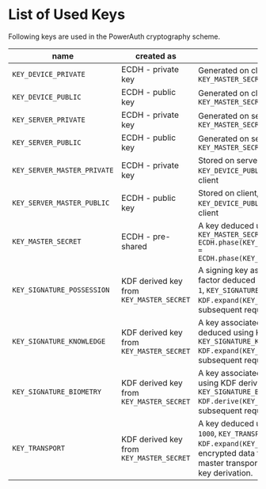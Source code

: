 # List of Used Keys

Following keys are used in the PowerAuth cryptography scheme.

| name | created as | purpose |
|---|---|---|
| `KEY_DEVICE_PRIVATE` | ECDH - private key | Generated on client to allow construction of `KEY_MASTER_SECRET` |
| `KEY_DEVICE_PUBLIC`  | ECDH - public key  | Generated on client to allow construction of `KEY_MASTER_SECRET` |
| `KEY_SERVER_PRIVATE` | ECDH - private key | Generated on server to allow construction of `KEY_MASTER_SECRET` |
| `KEY_SERVER_PUBLIC`  | ECDH - public key  | Generated on server to allow construction of `KEY_MASTER_SECRET` |
| `KEY_SERVER_MASTER_PRIVATE` | ECDH - private key | Stored on server, used to assure authenticity of `KEY_DEVICE_PUBLIC` while transferring from server to client |
| `KEY_SERVER_MASTER_PUBLIC`  | ECDH - public key  | Stored on client, used to assure authenticity of `KEY_DEVICE_PUBLIC` while transferring from server to client |
| `KEY_MASTER_SECRET`         | ECDH - pre-shared  | A key deduced using ECDH derivation, `KEY_MASTER_SECRET = ECDH.phase(KEY_DEVICE_PRIVATE,KEY_SERVER_PUBLIC) = ECDH.phase(KEY_SERVER_PRIVATE,KEY_DEVICE_PUBLIC)` |
| `KEY_SIGNATURE_POSSESSION`  | KDF derived key from `KEY_MASTER_SECRET` | A signing key associated with the possession, factor deduced using KDF derivation with `INDEX = 1`, `KEY_SIGNATURE_POSSESSION = KDF.expand(KEY_MASTER_SECRET, INDEX)`, used for subsequent request signing |
| `KEY_SIGNATURE_KNOWLEDGE`   | KDF derived key from `KEY_MASTER_SECRET` | A key associated with the knowledge factor, deduced using KDF derivation with `INDEX = 2`, `KEY_SIGNATURE_KNOWLEDGE = KDF.expand(KEY_MASTER_SECRET, INDEX)`, used for subsequent request signing |
| `KEY_SIGNATURE_BIOMETRY`    | KDF derived key from `KEY_MASTER_SECRET` | A key associated with the biometry factor, deduced using KDF derivation with `INDEX = 3`, `KEY_SIGNATURE_BIOMETRY = KDF.derive(KEY_MASTER_SECRET, INDEX)`, used for subsequent request signing |
| `KEY_TRANSPORT`             | KDF derived key from `KEY_MASTER_SECRET` | A key deduced using KDF derivation with `INDEX = 1000`, `KEY_TRANSPORT = KDF.expand(KEY_MASTER_SECRET, INDEX)`, used for encrypted data transport. This key is used as master transport key for end-to-end encryption key derivation. |
